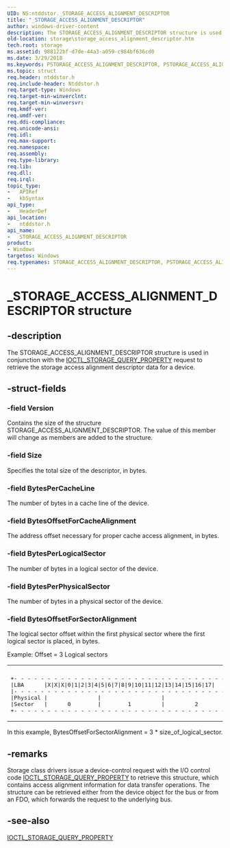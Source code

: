 ```yaml
---
UID: NS:ntddstor._STORAGE_ACCESS_ALIGNMENT_DESCRIPTOR
title: "_STORAGE_ACCESS_ALIGNMENT_DESCRIPTOR"
author: windows-driver-content
description: The STORAGE_ACCESS_ALIGNMENT_DESCRIPTOR structure is used in conjunction with the IOCTL_STORAGE_QUERY_PROPERTY request to retrieve the storage access alignment descriptor data for a device.
old-location: storage\storage_access_alignment_descriptor.htm
tech.root: storage
ms.assetid: 988122bf-d7de-44a3-a059-c984bf636cd0
ms.date: 3/29/2018
ms.keywords: PSTORAGE_ACCESS_ALIGNMENT_DESCRIPTOR, PSTORAGE_ACCESS_ALIGNMENT_DESCRIPTOR structure pointer [Storage Devices], STORAGE_ACCESS_ALIGNMENT_DESCRIPTOR, STORAGE_ACCESS_ALIGNMENT_DESCRIPTOR structure [Storage Devices], _STORAGE_ACCESS_ALIGNMENT_DESCRIPTOR, ntddstor/PSTORAGE_ACCESS_ALIGNMENT_DESCRIPTOR, ntddstor/STORAGE_ACCESS_ALIGNMENT_DESCRIPTOR, storage.storage_access_alignment_descriptor, structs-general_191220fa-6df5-478b-b60e-af8e3f62d441.xml
ms.topic: struct
req.header: ntddstor.h
req.include-header: Ntddstor.h
req.target-type: Windows
req.target-min-winverclnt: 
req.target-min-winversvr: 
req.kmdf-ver: 
req.umdf-ver: 
req.ddi-compliance: 
req.unicode-ansi: 
req.idl: 
req.max-support: 
req.namespace: 
req.assembly: 
req.type-library: 
req.lib: 
req.dll: 
req.irql: 
topic_type:
-	APIRef
-	kbSyntax
api_type:
-	HeaderDef
api_location:
-	ntddstor.h
api_name:
-	STORAGE_ACCESS_ALIGNMENT_DESCRIPTOR
product:
- Windows
targetos: Windows
req.typenames: STORAGE_ACCESS_ALIGNMENT_DESCRIPTOR, PSTORAGE_ACCESS_ALIGNMENT_DESCRIPTOR
---
```


# _STORAGE_ACCESS_ALIGNMENT_DESCRIPTOR structure


## -description


The STORAGE_ACCESS_ALIGNMENT_DESCRIPTOR structure is used in conjunction with the <a href="https://msdn.microsoft.com/library/windows/hardware/ff560590">IOCTL_STORAGE_QUERY_PROPERTY</a> request to retrieve the storage access alignment descriptor data for a device. 


## -struct-fields




### -field Version

Contains the size of the structure STORAGE_ACCESS_ALIGNMENT_DESCRIPTOR. The value of this member will change as members are added to the structure.


### -field Size

Specifies the total size of the descriptor, in bytes.


### -field BytesPerCacheLine

The number of bytes in a cache line of the device.


### -field BytesOffsetForCacheAlignment

The address offset necessary for proper cache access alignment, in bytes.


### -field BytesPerLogicalSector

The number of bytes in a logical sector of the device.


### -field BytesPerPhysicalSector

The number of bytes in a physical sector of the device.


### -field BytesOffsetForSectorAlignment

The logical sector offset within the first physical sector where the first logical sector is placed, in bytes.

Example:  Offset = 3 Logical sectors

<div class="code"><span codelanguage=""><table>
<tr>
<th></th>
</tr>
<tr>
<td>
<pre>+- - - - - - - - - - - - - - - - - - - - - - - - - - - - - - - - - - - - - - - - - - - - - - - - - - - - - - - - - - - - - - - - -
|LBA      |X|X|X|0|1|2|3|4|5|6|7|8|9|10|11|12|13|14|15|16|17|
|- - - - - - - - - - - - - - - - - - - - - - - - - - - - - - - - - - - - - - - - - - - - - - - - - - - - - - - - - - - - - - - - -
|Physical |               |                  |
|Sector   |      0        |        1         |         2
+- - - - - - - - - - - - - - - - - - - - - - - - - - - - - - - - - - - - - - - - - - - - - - - - - - - - - - - - - - - - - - - - -</pre>
</td>
</tr>
</table></span></div>
In this example, BytesOffsetForSectorAlignment = 3 * size_of_logical_sector.


## -remarks



Storage class drivers issue a device-control request with the I/O control code  <a href="https://msdn.microsoft.com/library/windows/hardware/ff560590">IOCTL_STORAGE_QUERY_PROPERTY</a> to retrieve this structure, which contains access alignment information for data transfer operations. The structure can be retrieved either from the device object for the bus or from an FDO, which forwards the request to the underlying bus.




## -see-also




<a href="https://msdn.microsoft.com/library/windows/hardware/ff560590">IOCTL_STORAGE_QUERY_PROPERTY</a>
 

 

